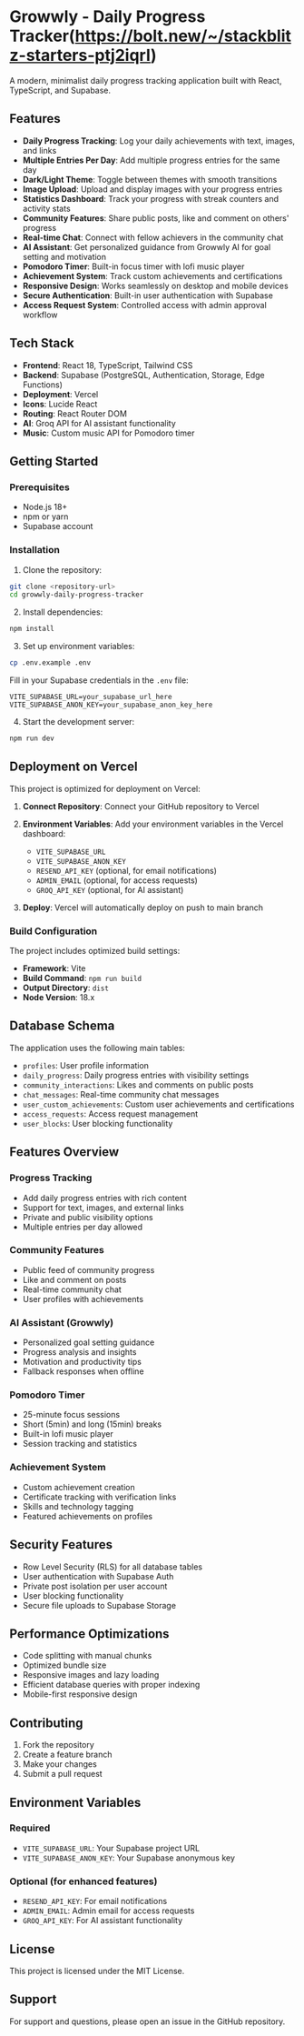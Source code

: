 # Growwly - Daily Progress Tracker(https://bolt.new/~/stackblitz-starters-ptj2iqrl)

A modern, minimalist daily progress tracking application built with React, TypeScript, and Supabase.

## Features

- **Daily Progress Tracking**: Log your daily achievements with text, images, and links
- **Multiple Entries Per Day**: Add multiple progress entries for the same day
- **Dark/Light Theme**: Toggle between themes with smooth transitions
- **Image Upload**: Upload and display images with your progress entries
- **Statistics Dashboard**: Track your progress with streak counters and activity stats
- **Community Features**: Share public posts, like and comment on others' progress
- **Real-time Chat**: Connect with fellow achievers in the community chat
- **AI Assistant**: Get personalized guidance from Growwly AI for goal setting and motivation
- **Pomodoro Timer**: Built-in focus timer with lofi music player
- **Achievement System**: Track custom achievements and certifications
- **Responsive Design**: Works seamlessly on desktop and mobile devices
- **Secure Authentication**: Built-in user authentication with Supabase
- **Access Request System**: Controlled access with admin approval workflow

## Tech Stack

- **Frontend**: React 18, TypeScript, Tailwind CSS
- **Backend**: Supabase (PostgreSQL, Authentication, Storage, Edge Functions)
- **Deployment**: Vercel
- **Icons**: Lucide React
- **Routing**: React Router DOM
- **AI**: Groq API for AI assistant functionality
- **Music**: Custom music API for Pomodoro timer

## Getting Started

### Prerequisites

- Node.js 18+ 
- npm or yarn
- Supabase account

### Installation

1. Clone the repository:
```bash
git clone <repository-url>
cd growwly-daily-progress-tracker
```

2. Install dependencies:
```bash
npm install
```

3. Set up environment variables:
```bash
cp .env.example .env
```

Fill in your Supabase credentials in the `.env` file:
```
VITE_SUPABASE_URL=your_supabase_url_here
VITE_SUPABASE_ANON_KEY=your_supabase_anon_key_here
```

4. Start the development server:
```bash
npm run dev
```

## Deployment on Vercel

This project is optimized for deployment on Vercel:

1. **Connect Repository**: Connect your GitHub repository to Vercel
2. **Environment Variables**: Add your environment variables in the Vercel dashboard:
   - `VITE_SUPABASE_URL`
   - `VITE_SUPABASE_ANON_KEY`
   - `RESEND_API_KEY` (optional, for email notifications)
   - `ADMIN_EMAIL` (optional, for access requests)
   - `GROQ_API_KEY` (optional, for AI assistant)

3. **Deploy**: Vercel will automatically deploy on push to main branch

### Build Configuration

The project includes optimized build settings:
- **Framework**: Vite
- **Build Command**: `npm run build`
- **Output Directory**: `dist`
- **Node Version**: 18.x

## Database Schema

The application uses the following main tables:

- `profiles`: User profile information
- `daily_progress`: Daily progress entries with visibility settings
- `community_interactions`: Likes and comments on public posts
- `chat_messages`: Real-time community chat messages
- `user_custom_achievements`: Custom user achievements and certifications
- `access_requests`: Access request management
- `user_blocks`: User blocking functionality

## Features Overview

### Progress Tracking
- Add daily progress entries with rich content
- Support for text, images, and external links
- Private and public visibility options
- Multiple entries per day allowed

### Community Features
- Public feed of community progress
- Like and comment on posts
- Real-time community chat
- User profiles with achievements

### AI Assistant (Growwly)
- Personalized goal setting guidance
- Progress analysis and insights
- Motivation and productivity tips
- Fallback responses when offline

### Pomodoro Timer
- 25-minute focus sessions
- Short (5min) and long (15min) breaks
- Built-in lofi music player
- Session tracking and statistics

### Achievement System
- Custom achievement creation
- Certificate tracking with verification links
- Skills and technology tagging
- Featured achievements on profiles

## Security Features

- Row Level Security (RLS) for all database tables
- User authentication with Supabase Auth
- Private post isolation per user account
- User blocking functionality
- Secure file uploads to Supabase Storage

## Performance Optimizations

- Code splitting with manual chunks
- Optimized bundle size
- Responsive images and lazy loading
- Efficient database queries with proper indexing
- Mobile-first responsive design

## Contributing

1. Fork the repository
2. Create a feature branch
3. Make your changes
4. Submit a pull request

## Environment Variables

### Required
- `VITE_SUPABASE_URL`: Your Supabase project URL
- `VITE_SUPABASE_ANON_KEY`: Your Supabase anonymous key

### Optional (for enhanced features)
- `RESEND_API_KEY`: For email notifications
- `ADMIN_EMAIL`: Admin email for access requests
- `GROQ_API_KEY`: For AI assistant functionality

## License

This project is licensed under the MIT License.

## Support

For support and questions, please open an issue in the GitHub repository.
